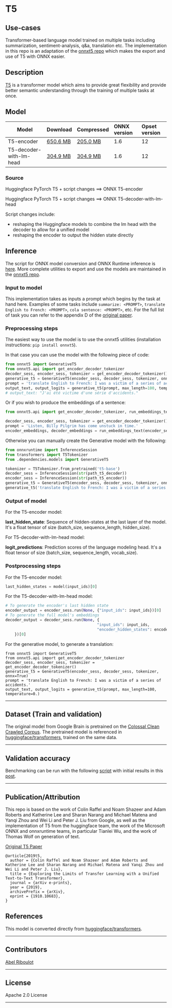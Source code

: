 <!--- SPDX-License-Identifier: Apache-2.0 -->

# T5

## Use-cases
Transformer-based language model trained on multiple tasks including summarization, sentiment-analysis, q&a, translation etc.
The implementation in this repo is an adaptation of the [onnxt5 repo](https://github.com/abelriboulot/onnxt5) which makes the export and use of T5 with ONNX easier.

## Description
[T5](https://arxiv.org/abs/1910.10683) is a transformer model which aims to provide great flexibility and provide better semantic
understanding through the training of multiple tasks at once.

## Model

 |Model        |Download  | Compressed |ONNX version|Opset version|
|-------------|:--------------|:--------------|:--------------|:--------------|
|T5-encoder       |[650.6 MB](model/t5-encoder-12.onnx) | [205.0 MB](model/t5-encoder-12.tar.gz)| 1.6 | 12
|T5-decoder-with-lm-head |[304.9 MB](model/t5-decoder-with-lm-head-12.onnx) | [304.9 MB](model/t5-decoder-with-lm-head-12.tar.gz)| 1.6 | 12


### Source
Huggingface PyTorch T5 + script changes ==> ONNX T5-encoder

Huggingface PyTorch T5 + script changes ==> ONNX T5-decoder-with-lm-head

Script changes include:
 - reshaping the Huggingface models to combine the lm head with the decoder to allow for a unified model
 - reshaping the encoder to output the hidden state directly

## Inference
The script for ONNX model conversion and ONNX Runtime inference is [here](dependencies/T5-export.py).
More complete utilities to export and use the models are maintained in the [onnxt5 repo](https://github.com/abelriboulot/onnxt5).

### Input to model
This implementation takes as inputs a prompt which begins by the task at hand here. Examples of some tasks include ```summarize: <PROMPT>```,
```translate English to French: <PROMPT>```, ```cola sentence: <PROMPT>```, etc.
For the full list of task you can refer to the appendix D of the [original paper](https://arxiv.org/pdf/1910.10683.pdf).


### Preprocessing steps
The easiest way to use the model is to use the onnxt5 utilities (installation instructions: ```pip install onnxt5```).

In that case you can use the model with the following piece of code:
```python
from onnxt5 import GenerativeT5
from onnxt5.api import get_encoder_decoder_tokenizer
decoder_sess, encoder_sess, tokenizer = get_encoder_decoder_tokenizer()
generative_t5 = GenerativeT5(encoder_sess, decoder_sess, tokenizer, onnx=True)
prompt = 'translate English to French: I was a victim of a series of accidents.'
output_text, output_logits = generative_t5(prompt, max_length=100, temperature=0.)
# output_text: "J'ai été victime d'une série d'accidents."
```

Or if you wish to produce the embeddings of a sentence:
```python
from onnxt5.api import get_encoder_decoder_tokenizer, run_embeddings_text

decoder_sess, encoder_sess, tokenizer = get_encoder_decoder_tokenizer()
prompt = 'Listen, Billy Pilgrim has come unstuck in time.'
encoder_embeddings, decoder_embeddings = run_embeddings_text(encoder_sess, decoder_sess, tokenizer, prompt)
```

Otherwise you can manually create the Generative model with the following:

```python
from onnxruntime import InferenceSession
from transformers import T5Tokenizer
from .dependencies.models import GenerativeT5

tokenizer = T5Tokenizer.from_pretrained('t5-base')
decoder_sess = InferenceSession(str(path_t5_decoder))
encoder_sess = InferenceSession(str(path_t5_encoder))
generative_t5 = GenerativeT5(encoder_sess, decoder_sess, tokenizer, onnx=True)
generative_t5('translate English to French: I was a victim of a series of accidents.', 21, temperature=0.)[0]
```

### Output of model
For the T5-encoder model:

**last_hidden_state**: Sequence of hidden-states at the last layer of the model. It's a float tensor of size (batch_size, sequence_length, hidden_size).

For T5-decoder-with-lm-head model:

**logit_predictions**: Prediction scores of the language modeling head. It's a float tensor of size (batch_size, sequence_length, vocab_size).

### Postprocessing steps
For the T5-encoder model:

```python
last_hidden_states = model(input_ids)[0]
```

For the T5-decoder-with-lm-head model:

```python
# To generate the encoder's last hidden state
encoder_output = encoder_sess.run(None, {"input_ids": input_ids})[0]
# To generate the full model's embeddings
decoder_output = decoder_sess.run(None, {
                                        "input_ids": input_ids,
                                        "encoder_hidden_states": encoder_output
    })[0]
```

For the generative model, to generate a translation:
```
from onnxt5 import GenerativeT5
from onnxt5.api import get_encoder_decoder_tokenizer
decoder_sess, encoder_sess, tokenizer = get_encoder_decoder_tokenizer()
generative_t5 = GenerativeT5(encoder_sess, decoder_sess, tokenizer, onnx=True)
prompt = 'translate English to French: I was a victim of a series of accidents.'
output_text, output_logits = generative_t5(prompt, max_length=100, temperature=0.)
```
<hr>

## Dataset (Train and validation)
The original model from Google Brain is pretrained on the [Colossal Clean Crawled Corpus](https://www.tensorflow.org/datasets/catalog/c4).
The pretrained model is referenced in [huggingface/transformers](https://github.com/huggingface/transformers/blob/master/transformers/modeling_t5.py), trained on the same data.
<hr>

## Validation accuracy
Benchmarking can be run with the following [script](https://github.com/abelriboulot/onnxt5/blob/master/notebooks/benchmark_performance.ipynb) with initial results in this [post](https://kta.io/posts/onnx_t5).
<hr>


## Publication/Attribution
This repo is based on the work of Colin Raffel and Noam Shazeer and Adam Roberts and Katherine Lee and Sharan Narang and
Michael Matena and Yanqi Zhou and Wei Li and Peter J. Liu from Google, as well as the implementation of T5 from the
huggingface team, the work of the Microsoft ONNX and onnxruntime teams, in particular Tianlei Wu, and the work of Thomas Wolf on generation of text.

[Original T5 Paper](https://arxiv.org/pdf/1910.10683.pdf)
```
@article{2019t5,
  author = {Colin Raffel and Noam Shazeer and Adam Roberts and Katherine Lee and Sharan Narang and Michael Matena and Yanqi Zhou and Wei Li and Peter J. Liu},
  title = {Exploring the Limits of Transfer Learning with a Unified Text-to-Text Transformer},
  journal = {arXiv e-prints},
  year = {2019},
  archivePrefix = {arXiv},
  eprint = {1910.10683},
}
```

## References
This model is converted directly from [huggingface/transformers](https://github.com/huggingface/transformers/blob/master/src/transformers/modeling_t5.py).
<hr>

## Contributors
[Abel Riboulot](https://github.com/abelriboulot)
<hr>

## License
Apache 2.0 License
<hr>
